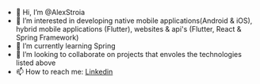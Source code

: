 - 👋 Hi, I’m @AlexStroia
- 👀 I’m interested in developing native mobile applications(Android & iOS), hybrid mobile applications (Flutter), websites & api's (Flutter, React & Spring Framework)
- 🌱 I’m currently learning Spring
- 💞️ I’m looking to collaborate on projects that envoles the technologies listed above
- 📫 How to reach me:
[Linkedin](https://www.linkedin.com/in/alexandru-stroia)

